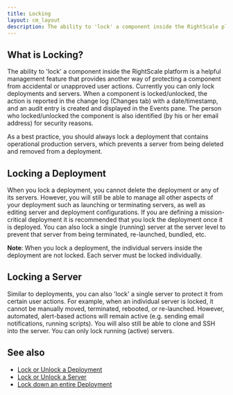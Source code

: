 ```yaml
---
title: Locking
layout: cm_layout
description: The ability to 'lock' a component inside the RightScale platform is a helpful management feature that provides another way of protecting a component from accidental or unapproved user actions.
---
```


## What is Locking?

The ability to 'lock' a component inside the RightScale platform is a helpful management feature that provides another way of protecting a component from accidental or unapproved user actions. Currently you can only lock deployments and servers. When a component is locked/unlocked, the action is reported in the change log (Changes tab) with a date/timestamp, and an audit entry is created and displayed in the Events pane. The person who locked/unlocked the component is also identified (by his or her email address) for security reasons.

As a best practice, you should always lock a deployment that contains operational production servers, which prevents a server from being deleted and removed from a deployment.

## Locking a Deployment

When you lock a deployment, you cannot delete the deployment or any of its servers. However, you will still be able to manage all other aspects of your deployment such as launching or terminating servers, as well as editing server and deployment configurations. If you are defining a mission-critical deployment it is recommended that you lock the deployment once it is deployed. You can also lock a single (running) server at the server level to prevent that server from being terminated, re-launched, bundled, etc.

**Note**: When you lock a deployment, the individual servers inside the deployment are not locked. Each server must be locked individually.

## Locking a Server

Similar to deployments, you can also 'lock' a single server to protect it from certain user actions. For example, when an individual server is locked, it cannot be manually moved, terminated, rebooted, or re-launched. However, automated, alert-based actions will remain active (e.g. sending email notifications, running scripts). You will also still be able to clone and SSH into the server. You can only lock running (active) servers.

## See also

* [Lock or Unlock a Deployment](/cm/dashboard/manage/deployments/deployments_actions.html#lock-or-unlock-a-deployment)
* [Lock or Unlock a Server](/cm/dashboard/manage/instances_and_servers/instances_and_servers_actions.html#lock-a-server)
* [Lock down an entire Deployment](/cm/dashboard/manage/deployments/deployments_concepts.html#lock-down-an-entire-deployment)
